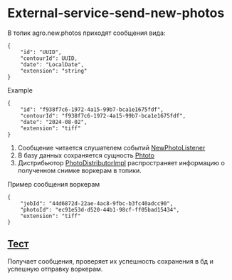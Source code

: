 # External-service-send-new-photos
В топик agro.new.photos приходят сообщения вида:
```
{
    "id": "UUID",
    "contourId": UUID,
    "date": "LocalDate",
    "extension": "string"
}
```
Example
```
{
	"id": "f938f7c6-1972-4a15-99b7-bca1e1675fdf",
	"contourId": "f938f7c6-1972-4a15-99b7-bca1e1675fdf",
	"date": "2024-08-02",
	"extension": "tiff"
}
```
1) Сообщение читается слушателем событий [NewPhotoListener](../src/main/java/com/github/agroscienceteam/imagemanager/infra/input/NewPhotoListener.java)
2) В базу данных сохраняется сущность [Phtoto](../src/main/java/com/github/agroscienceteam/imagemanager/domain/photo/Photo.java)
3) Дистрибьютор [PhotoDistributorImpl](../src/main/java/com/github/agroscienceteam/imagemanager/domain/photo/PhotoSaverImpl.java)
   распространяет информацию о полученном снимке воркерам в топики.

Пример сообщения воркерам
```
{
    "jobId": "44d6872d-22ae-4ac8-9fbc-b3fc40adcc90",
    "photoId": "ec91e53d-d520-44b1-98cf-ff05bad15434",
    "extension": "tiff"
}
```

## [Тест](../src/test/resources/features/scenery-external-service-send-new-photos.feature)
Получает сообщения, проверяет их успешность сохранения в бд и успешную отправку воркерам. 